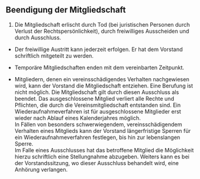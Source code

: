 ## Beendigung der Mitgliedschaft

1. Die Mitgliedschaft erlischt durch Tod (bei juristischen Personen durch Verlust der Rechtspersönlichkeit), durch freiwilliges Ausscheiden und durch Ausschluss.

* Der freiwillige Austritt kann jederzeit erfolgen. Er hat dem Vorstand schriftlich mitgeteilt zu werden.

* Temporäre Mitgliedschaften enden mit dem vereinbarten Zeitpunkt.

* Mitgliedern, denen ein vereinsschädigendes Verhalten nachgewiesen wird, kann der Vorstand  die Mitgliedschaft entziehen. Eine Berufung ist nicht möglich. Die Mitgliedschaft gilt durch diesen Ausschluss als beendet. Das ausgeschlossene Mitglied verliert alle Rechte und Pflichten, die durch die Vereinsmitgliedschaft entstanden sind. Ein Wiederaufnahmeverfahren ist für ausgeschlossene Mitglieder erst wieder nach Ablauf eines Kalenderjahres möglich.  
In Fällen von besonders schwerwiegendem, vereinsschädigendem Verhalten eines Mitglieds kann der Vorstand längerfristige Sperren für ein Wiederaufnahmeverfahren festlegen, bis hin zur lebenslangen Sperre.   
Im Falle eines Ausschlusses hat das betroffene Mitglied die Möglichkeit hierzu schriftlich eine Stellungnahme abzugeben. Weiters kann es bei der Vorstandssitzung, wo dieser Ausschluss behandelt wird, eine Anhörung verlangen.

